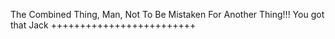 The Combined Thing, Man, Not To Be Mistaken For Another Thing!!! You got that Jack +++++++++++++++++++++++++
